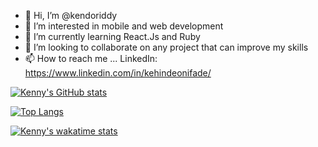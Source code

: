 - 👋 Hi, I’m @kendoriddy
- 👀 I’m interested in mobile and web development
- 🌱 I’m currently learning React.Js and Ruby
- 💞️ I’m looking to collaborate on any project that can improve my skills
- 📫 How to reach me ... LinkedIn: https://www.linkedin.com/in/kehindeonifade/

[![Kenny's GitHub stats](https://github-readme-stats.vercel.app/api?username=kendoriddy&count_private=true&show_icons=true&theme=tokyonight)](https://github.com/kendoriddy/github-readme-stats)

[![Top Langs](https://github-readme-stats.vercel.app/api/top-langs/?username=kendoriddy)](https://github.com/kendoriddy/github-readme-stats)

[![Kenny's wakatime stats](https://github-readme-stats.vercel.app/api/wakatime?username=kendoriddy)](https://github.com/anuraghazra/github-readme-stats)


<!---
kendoriddy/kendoriddy is a ✨ special ✨ repository because its `README.md` (this file) appears on your GitHub profile.
You can click the Preview link to take a look at your changes.
--->
